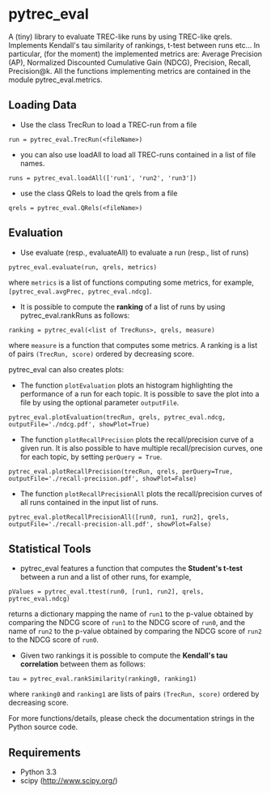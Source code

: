 pytrec_eval
===========

A (tiny) library to evaluate TREC-like runs by using TREC-like qrels. 
Implements Kendall's tau similarity of rankings, t-test between runs etc…
In particular, (for the moment) the implemented metrics are: Average Precision (AP), Normalized Discounted Cumulative Gain (NDCG), Precision, Recall, Precision@k.
All the functions implementing metrics are contained in the module pytrec_eval.metrics.

Loading Data
------------

* Use the class TrecRun to load a TREC-run from a file

`run = pytrec_eval.TrecRun(<fileName>)`


* you can also use loadAll to load all TREC-runs contained in a list of file names.

`runs = pytrec_eval.loadAll(['run1', 'run2', 'run3'])`


* use the class QRels to load the qrels from a file

`qrels = pytrec_eval.QRels(<fileName>)`


Evaluation
----------

* Use evaluate (resp., evaluateAll) to evaluate a run (resp., list of runs)

`pytrec_eval.evaluate(run, qrels, metrics)`

where `metrics` is a list of functions computing some metrics, for example, 
`[pytrec_eval.avgPrec, pytrec_eval.ndcg]`.


* It is possible to compute the **ranking** of a list of runs by using pytrec_eval.rankRuns as follows:

`ranking = pytrec_eval(<list of TrecRuns>, qrels, measure)`

where `measure` is a function that computes some metrics. 
A ranking is a list of pairs `(TrecRun, score)` ordered by decreasing score.


pytrec_eval can also creates plots:

* The function `plotEvaluation` plots an histogram highlighting the performance of a run for each topic. It is possible to save the plot into a file by using the optional parameter `outputFile`.

`pytrec_eval.plotEvaluation(trecRun, qrels, pytrec_eval.ndcg, outputFile='./ndcg.pdf', showPlot=True)`


* The function `plotRecallPrecision` plots the recall/precision curve of a given run.
It is also possible to have multiple recall/precision curves, one for each topic, by setting `perQuery = True`.

`pytrec_eval.plotRecallPrecision(trecRun, qrels, perQuery=True, outputFile='./recall-precision.pdf', showPlot=False)`


* The function `plotRecallPrecisionAll` plots the recall/precision curves of all runs contained in the input list of runs. 

`pytrec_eval.plotRecallPrecisionAll([run0, run1, run2], qrels, outputFile='./recall-precision-all.pdf', showPlot=False)`



Statistical Tools
-----------------

* pytrec_eval features a function that computes the **Student's t-test** between a run and a list of other runs, for example, 

`pValues = pytrec_eval.ttest(run0, [run1, run2], qrels, pytrec_eval.ndcg)`

returns a dictionary mapping the name of `run1` to the p-value obtained by comparing the NDCG score of `run1` to the NDCG score of `run0`, and the name of `run2` to the p-value obtained by comparing the NDCG score of `run2` to the NDCG score of `run0`. 


* Given two rankings it is possible to compute the **Kendall's tau correlation** between them as follows:

`tau = pytrec_eval.rankSimilarity(ranking0, ranking1)`

where `ranking0` and `ranking1` are lists of pairs `(TrecRun, score)` ordered by decreasing score.


For more functions/details, please check the documentation strings in the Python source code. 


Requirements
------------

* Python 3.3
* scipy (http://www.scipy.org/)

